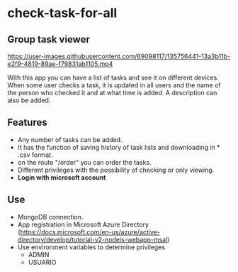 # check-task-for-all
## Group task viewer

https://user-images.githubusercontent.com/69098117/135756441-13a3b11b-e2f9-4819-89ae-f79831ab1105.mp4

With this app you can have a list of tasks and see it on different devices.
When some user checks a task, it is updated in all users and the name of the person who checked it and at what time is added.
A description can also be added.

## Features
- Any number of tasks can be added.
- It has the function of saving history of task lists and downloading in * .csv format.
- on the route "/order" you can order the tasks.
- Different privileges with the possibility of checking or only viewing.
- **Login with microsoft account** 

## Use
- MongoDB connection.
- App registration in Microsoft Azure Directory (https://docs.microsoft.com/en-us/azure/active-directory/develop/tutorial-v2-nodejs-webapp-msal)
- Use environment variables to determine privileges
  - ADMIN
  - USUARIO
